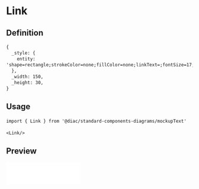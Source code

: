 # Link

## Definition

```
{
  _style: { 
    entity: 'shape=rectangle;strokeColor=none;fillColor=none;linkText=;fontSize=17;fontColor=#0000ff;fontStyle=4;html=1;align=center;',
  },
  _width: 150,
  _height: 30,
}
```

## Usage

```
import { Link } from '@diac/standard-components-diagrams/mockupText'

<Link/>
```

## Preview

<img src="./link.png" width="200"/>
